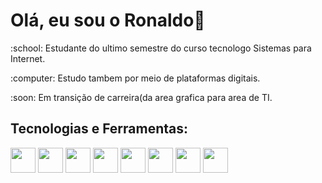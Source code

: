<h1>Olá, eu sou o Ronaldo👋</h1>

<!--
**orlandoseven/orlandoseven** is a ✨ _special_ ✨ repository because its `README.md` (this file) appears on your GitHub profile.

Here are some ideas to get you started:

- 🔭 I’m currently working on ...
- 🌱 I’m currently learning ...
- 👯 I’m looking to collaborate on ...
- 🤔 I’m looking for help with ...
- 💬 Ask me about ...
- 📫 How to reach me: ...
- 😄 Pronouns: ...
- ⚡ Fun fact: ...
-->
<p>:school: Estudante do ultimo semestre do curso tecnologo Sistemas para Internet.</p>
<p>:computer: Estudo tambem por meio de plataformas digitais.</p>
<p>:soon: Em transição de carreira(da area grafica para area de TI.</p>
<h2>Tecnologias e Ferramentas:</h2>
<p>
  <img src="https://cdn.jsdelivr.net/gh/devicons/devicon@latest/icons/bootstrap/bootstrap-original.svg" width="40" height="40"/>
   <img src="https://cdn.jsdelivr.net/gh/devicons/devicon@latest/icons/css3/css3-original.svg" width="40" height="40"/>
     <img src="https://cdn.jsdelivr.net/gh/devicons/devicon@latest/icons/git/git-original.svg" width="40" height="40"/>
       <img src="https://cdn.jsdelivr.net/gh/devicons/devicon@latest/icons/html5/html5-original.svg" width="40" height="40"/>
         <img src="https://cdn.jsdelivr.net/gh/devicons/devicon@latest/icons/javascript/javascript-original.svg" width="40" height="40"/>
           <img src="https://cdn.jsdelivr.net/gh/devicons/devicon@latest/icons/linux/linux-original.svg" width="40" height="40"/>
             <img src="https://cdn.jsdelivr.net/gh/devicons/devicon@latest/icons/react/react-original.svg" width="40" height="40"/>
             <img src="https://cdn.jsdelivr.net/gh/devicons/devicon@latest/icons/postgresql/postgresql-original.svg" width="40" height="40"/>

</p>
